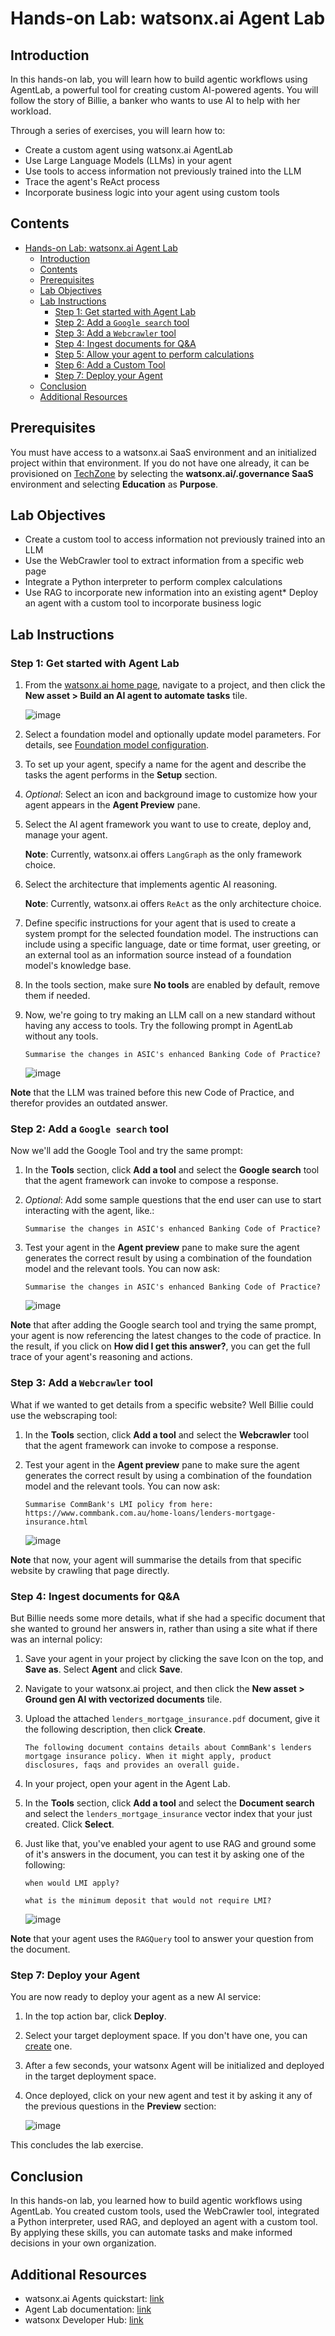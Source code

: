 # Hands-on Lab: watsonx.ai Agent Lab

## Introduction

In this hands-on lab, you will learn how to build agentic workflows using AgentLab, a powerful tool for creating custom AI-powered agents. You will follow the story of Billie, a banker who wants to use AI to help with her workload.

Through a series of exercises, you will learn how to:

* Create a custom agent using watsonx.ai AgentLab
* Use Large Language Models (LLMs) in your agent
* Use tools to access information not previously trained into the LLM
* Trace the agent's ReAct process
* Incorporate business logic into your agent using custom tools

## Contents

- [Hands-on Lab: watsonx.ai Agent Lab](#hands-on-lab-watsonxai-agent-lab)
  - [Introduction](#introduction)
  - [Contents](#contents)
  - [Prerequisites](#prerequisites)
  - [Lab Objectives](#lab-objectives)
  - [Lab Instructions](#lab-instructions)
    - [Step 1: Get started with Agent Lab](#step-1-get-started-with-agent-lab)
    - [Step 2: Add a `Google search` tool](#step-2-add-a-google-search-tool)
    - [Step 3: Add a `Webcrawler` tool](#step-3-add-a-webcrawler-tool)
    - [Step 4: Ingest documents for Q\&A](#step-4-ingest-documents-for-qa)
    - [Step 5: Allow your agent to perform calculations](#step-5-allow-your-agent-to-perform-calculations)
    - [Step 6: Add a Custom Tool](#step-6-add-a-custom-tool)
    - [Step 7: Deploy your Agent](#step-7-deploy-your-agent)
  - [Conclusion](#conclusion)
  - [Additional Resources](#additional-resources)

## Prerequisites

You must have access to a watsonx.ai SaaS environment and an initialized project within that environment. If you do not have one already, it can be provisioned on [TechZone](https://techzone.ibm.com/collection/tech-zone-certified-base-images/journey-watsonx) by selecting the **watsonx.ai/.governance SaaS** environment and selecting **Education** as **Purpose**.


## Lab Objectives

* Create a custom tool to access information not previously trained into an LLM
* Use the WebCrawler tool to extract information from a specific web page
* Integrate a Python interpreter to perform complex calculations
* Use RAG to incorporate new information into an existing agent* Deploy an agent with a custom tool to incorporate business logic

## Lab Instructions

### Step 1: Get started with Agent Lab

1. From the [watsonx.ai home page](https://dataplatform.cloud.ibm.com/wx/home?context=wx), navigate to a project, and then click the **New asset > Build an AI agent to automate tasks** tile.

    ![image](./images/agentlab-1.png)
    
2. Select a foundation model and optionally update model parameters. For details, see [Foundation model configuration](#model).
    
3. To set up your agent, specify a name for the agent and describe the tasks the agent performs in the **Setup** section.
    
4. _Optional_: Select an icon and background image to customize how your agent appears in the **Agent Preview** pane.
    
5. Select the AI agent framework you want to use to create, deploy and, manage your agent.
    
    **Note**: Currently, watsonx.ai offers `LangGraph` as the only framework choice.
    
6. Select the architecture that implements agentic AI reasoning.
    
    **Note**: Currently, watsonx.ai offers `ReAct` as the only architecture choice.
    
7. Define specific instructions for your agent that is used to create a system prompt for the selected foundation model. The instructions can include using a specific language, date or time format, user greeting, or an external tool as an information source instead of a foundation model's knowledge base.
    
8. In the tools section, make sure **No tools** are enabled by default, remove them if needed.

9.  Now, we're going to try making an LLM call on a new standard without having any access to tools. Try the following prompt in AgentLab without any tools. 

    ```
    Summarise the changes in ASIC's enhanced Banking Code of Practice?
    ```

    ![image](./images/agentlab-2.png)

**Note** that the LLM was trained before this new Code of Practice, and therefor provides an outdated answer. 

### Step 2: Add a `Google search` tool

Now we'll add the Google Tool and try the same prompt:

1. In the **Tools** section, click **Add a tool** and select the **Google search** tool that the agent framework can invoke to compose a response.
    
2. _Optional_: Add some sample questions that the end user can use to start interacting with the agent, like.:

    ```
    Summarise the changes in ASIC's enhanced Banking Code of Practice?
    ```
    
3. Test your agent in the **Agent preview** pane to make sure the agent generates the correct result by using a combination of the foundation model and the relevant tools. You can now ask:

    ```
    Summarise the changes in ASIC's enhanced Banking Code of Practice?
    ```

    ![image](./images/agentlab-3.png)

**Note** that after adding the Google search tool and trying the same prompt, your agent is now referencing the latest changes to the code of practice. In the result, if you click on **How did I get this answer?**, you can get the full trace of your agent's reasoning and actions.

### Step 3: Add a `Webcrawler` tool

What if we wanted to get details from a specific website? Well Billie could use the webscraping tool:

1. In the **Tools** section, click **Add a tool** and select the **Webcrawler** tool that the agent framework can invoke to compose a response.

2. Test your agent in the **Agent preview** pane to make sure the agent generates the correct result by using a combination of the foundation model and the relevant tools. You can now ask:

    ```
    Summarise CommBank's LMI policy from here: https://www.commbank.com.au/home-loans/lenders-mortgage-insurance.html
    ```

    ![image](./images/agentlab-4.png)

**Note** that now, your agent will summarise the details from that specific website by crawling that page directly.

### Step 4: Ingest documents for Q&A

But Billie needs some more details, what if she had a specific document that she wanted to ground her answers in, rather than using a site what if there was an internal policy:

1. Save your agent in your project by clicking the save Icon on the top, and **Save as**. Select **Agent** and click **Save**.
2. Navigate to your watsonx.ai project, and then click the **New asset > Ground gen AI with vectorized documents** tile.
3. Upload the attached `lenders_mortgage_insurance.pdf` document, give it the following description, then click **Create**.
    ```
    The following document contains details about CommBank's lenders mortgage insurance policy. When it might apply, product disclosures, faqs and provides an overall guide.
    ```
4. In your project, open your agent in the Agent Lab.
5. In the **Tools** section, click **Add a tool** and select the **Document search** and select the `lenders_mortgage_insurance` vector index that your just created. Click **Select**.
6. Just like that, you've enabled your agent to use RAG and ground some of it's answers in the document, you can test it by asking one of the following:

    ```
    when would LMI apply?
    ```

    ```
    what is the minimum deposit that would not require LMI?
    ```

    ![image](./images/agentlab-5.png)

**Note** that your agent uses the `RAGQuery` tool to answer your question from the document.

### Step 7: Deploy your Agent

You are now ready to deploy your agent as a new AI service:

1. In the top action bar, click **Deploy**.
2. Select your target deployment space. If you don't have one, you can [create](https://www.ibm.com/docs/en/watsonx/saas?topic=spaces-creating-deployment) one.
3. After a few seconds, your watsonx Agent will be initialized and deployed in the target deployment space.
4. Once deployed, click on your new agent and test it by asking it any of the previous questions in the **Preview** section:

    ![image](./images/agentlab-7.png)

This concludes the lab exercise.

## Conclusion

In this hands-on lab, you learned how to build agentic workflows using AgentLab. You created custom tools, used the WebCrawler tool, integrated a Python interpreter, used RAG, and deployed an agent with a custom tool. By applying these skills, you can automate tasks and make informed decisions in your own organization.

## Additional Resources

* watsonx.ai Agents quickstart: [link](https://www.ibm.com/watsonx/developer/agents/quickstart)
* Agent Lab documentation: [link](https://www.ibm.com/docs/en/watsonx/saas?topic=solutions-agent-lab-beta)
* watsonx Developer Hub: [link](https://developer.ibm.com/components/watsonx-ai)
